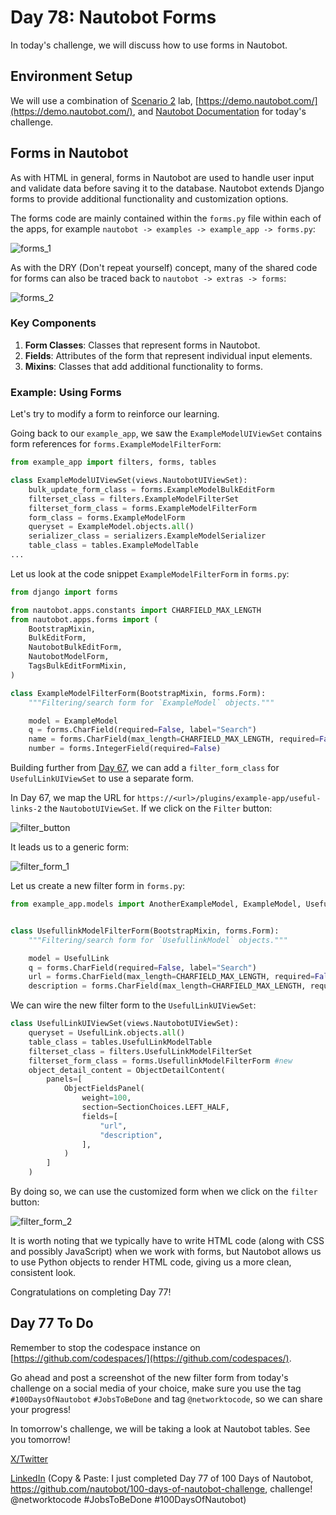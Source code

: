 # Day 78: Nautobot Forms

In today's challenge, we will discuss how to use forms in Nautobot. 

## Environment Setup

We will use a combination of [Scenario 2](../Lab_Setup/scenario_2_setup/README.md) lab, [https://demo.nautobot.com/](https://demo.nautobot.com/), and [Nautobot Documentation](https://docs.nautobot.com/projects/core/en/latest/user-guide/core-data-model/overview/introduction/) for today's challenge. 

## Forms in Nautobot

As with HTML in general, forms in Nautobot are used to handle user input and validate data before saving it to the database. Nautobot extends Django forms to provide additional functionality and customization options.

The forms code are mainly contained within the `forms.py` file within each of the apps, for example `nautobot -> examples -> example_app -> forms.py`: 

![forms_1](images/forms_1.png)

As with the DRY (Don't repeat yourself) concept, many of the shared code for forms can also be traced back to `nautobot -> extras -> forms`: 

![forms_2](images/forms_2.png)

### Key Components

1. **Form Classes**: Classes that represent forms in Nautobot.
2. **Fields**: Attributes of the form that represent individual input elements.
3. **Mixins**: Classes that add additional functionality to forms.

### Example: Using Forms

Let's try to modify a form to reinforce our learning. 

Going back to our `example_app`, we saw the `ExampleModelUIViewSet` contains form references for `forms.ExampleModelFilterForm`: 

```python
from example_app import filters, forms, tables

class ExampleModelUIViewSet(views.NautobotUIViewSet):
    bulk_update_form_class = forms.ExampleModelBulkEditForm
    filterset_class = filters.ExampleModelFilterSet
    filterset_form_class = forms.ExampleModelFilterForm
    form_class = forms.ExampleModelForm
    queryset = ExampleModel.objects.all()
    serializer_class = serializers.ExampleModelSerializer
    table_class = tables.ExampleModelTable
...
```

Let us look at the code snippet `ExampleModelFilterForm` in `forms.py`: 

```python 
from django import forms

from nautobot.apps.constants import CHARFIELD_MAX_LENGTH
from nautobot.apps.forms import (
    BootstrapMixin,
    BulkEditForm,
    NautobotBulkEditForm,
    NautobotModelForm,
    TagsBulkEditFormMixin,
)

class ExampleModelFilterForm(BootstrapMixin, forms.Form):
    """Filtering/search form for `ExampleModel` objects."""

    model = ExampleModel
    q = forms.CharField(required=False, label="Search")
    name = forms.CharField(max_length=CHARFIELD_MAX_LENGTH, required=False)
    number = forms.IntegerField(required=False)
```

Building further from [Day 67](../Day067_Nautobot_Views_2_Nautobot_UI_ViewSet/README.md), we can add a `filter_form_class` for `UsefulLinkUIViewSet` to use a separate form. 

In Day 67, we map the URL for `https://<url>/plugins/example-app/useful-links-2` the `NautobotUIViewSet`. If we click on the `Filter` button: 

![filter_button](images/filter_button.png)

It leads us to a generic form: 

![filter_form_1](images/filter_form_1.png)

Let us create a new filter form in `forms.py`: 

```python 
from example_app.models import AnotherExampleModel, ExampleModel, UsefulLink


class UsefullinkModelFilterForm(BootstrapMixin, forms.Form):
    """Filtering/search form for `UsefullinkModel` objects."""

    model = UsefulLink
    q = forms.CharField(required=False, label="Search")
    url = forms.CharField(max_length=CHARFIELD_MAX_LENGTH, required=False)
    description = forms.CharField(max_length=CHARFIELD_MAX_LENGTH, required=False)
```

We can wire the new filter form to the `UsefulLinkUIViewSet`: 

```python
class UsefulLinkUIViewSet(views.NautobotUIViewSet):
    queryset = UsefulLink.objects.all()
    table_class = tables.UsefulLinkModelTable
    filterset_class = filters.UsefulLinkModelFilterSet
    filterset_form_class = forms.UsefullinkModelFilterForm #new
    object_detail_content = ObjectDetailContent(
        panels=[
            ObjectFieldsPanel(
                weight=100,
                section=SectionChoices.LEFT_HALF,
                fields=[
                    "url",
                    "description",
                ],
            )
        ]
    )
```

By doing so, we can use the customized form when we click on the `filter` button: 

![filter_form_2](images/filter_form_2.png)

It is worth noting that we typically have to write HTML code (along with CSS and possibly JavaScript) when we work with forms, but Nautobot allows us to use Python objects to render HTML code, giving us a more clean, consistent look. 

Congratulations on completing Day 77! 

## Day 77 To Do

Remember to stop the codespace instance on [https://github.com/codespaces/](https://github.com/codespaces/). 

Go ahead and post a screenshot of the new filter form from today's challenge on a social media of your choice, make sure you use the tag `#100DaysOfNautobot` `#JobsToBeDone` and tag `@networktocode`, so we can share your progress! 

In tomorrow's challenge, we will be taking a look at Nautobot tables. See you tomorrow! 

[X/Twitter](<https://twitter.com/intent/tweet?url=https://github.com/nautobot/100-days-of-nautobot&text=I+just+completed+Day+77+of+the+100+days+of+nautobot+challenge+!&hashtags=100DaysOfNautobot,JobsToBeDone>)

[LinkedIn](https://www.linkedin.com/) (Copy & Paste: I just completed Day 77 of 100 Days of Nautobot, https://github.com/nautobot/100-days-of-nautobot-challenge, challenge! @networktocode #JobsToBeDone #100DaysOfNautobot) 